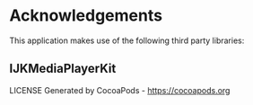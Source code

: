 # Acknowledgements
This application makes use of the following third party libraries:

## IJKMediaPlayerKit

LICENSE
Generated by CocoaPods - https://cocoapods.org
